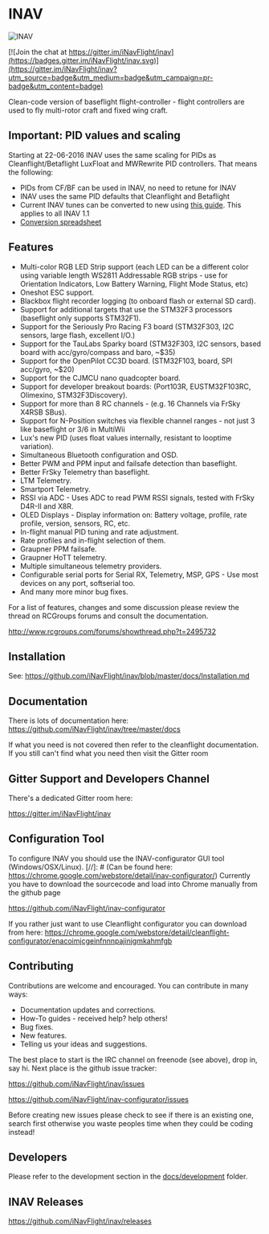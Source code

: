 # INAV

![INAV](http://static.rcgroups.net/forums/attachments/6/1/0/3/7/6/a9088858-102-inav.png)

[![Join the chat at https://gitter.im/iNavFlight/inav](https://badges.gitter.im/iNavFlight/inav.svg)](https://gitter.im/iNavFlight/inav?utm_source=badge&utm_medium=badge&utm_campaign=pr-badge&utm_content=badge)

Clean-code version of baseflight flight-controller - flight controllers are used to fly multi-rotor craft and fixed wing craft.

## Important: PID values and scaling

Starting at 22-06-2016 INAV uses the same scaling for PIDs as Cleanflight/Betaflight LuxFloat and MWRewrite PID controllers. That means the following:

* PIDs from CF/BF can be used in INAV, no need to retune for INAV
* INAV uses the same PID defaults that Cleanflight and Betaflight
* Current INAV tunes can be converted to new using [this guide](https://github.com/iNavFlight/inav/wiki/PID-conversion-from-pre-1.2-to-1.2). This applies to all INAV 1.1
* [Conversion spreadsheet](https://docs.google.com/spreadsheets/d/133vfzz6_38W5nUmoRNuP7ZX9V1E-8IG6x0FxuxkBuQg/edit?usp=sharing)

## Features

* Multi-color RGB LED Strip support (each LED can be a different color using variable length WS2811 Addressable RGB strips - use for Orientation Indicators, Low Battery Warning, Flight Mode Status, etc)
* Oneshot ESC support.
* Blackbox flight recorder logging (to onboard flash or external SD card).
* Support for additional targets that use the STM32F3 processors (baseflight only supports STM32F1).
* Support for the Seriously Pro Racing F3 board (STM32F303, I2C sensors, large flash, excellent I/O.)
* Support for the TauLabs Sparky board (STM32F303, I2C sensors, based board with acc/gyro/compass and baro, ~$35)
* Support for the OpenPilot CC3D board. (STM32F103, board, SPI acc/gyro, ~$20)
* Support for the CJMCU nano quadcopter board.
* Support for developer breakout boards: (Port103R, EUSTM32F103RC, Olimexino, STM32F3Discovery).
* Support for more than 8 RC channels - (e.g. 16 Channels via FrSky X4RSB SBus).
* Support for N-Position switches via flexible channel ranges - not just 3 like baseflight or 3/6 in MultiWii
* Lux's new PID (uses float values internally, resistant to looptime variation).
* Simultaneous Bluetooth configuration and OSD.
* Better PWM and PPM input and failsafe detection than baseflight.
* Better FrSky Telemetry than baseflight.
* LTM Telemetry.
* Smartport Telemetry.
* RSSI via ADC - Uses ADC to read PWM RSSI signals, tested with FrSky D4R-II and X8R.
* OLED Displays - Display information on: Battery voltage, profile, rate profile, version, sensors, RC, etc.
* In-flight manual PID tuning and rate adjustment.
* Rate profiles and in-flight selection of them.
* Graupner PPM failsafe.
* Graupner HoTT telemetry.
* Multiple simultaneous telemetry providers.
* Configurable serial ports for Serial RX, Telemetry, MSP, GPS - Use most devices on any port, softserial too.
* And many more minor bug fixes.

For a list of features, changes and some discussion please review the thread on RCGroups forums and consult the documentation.

http://www.rcgroups.com/forums/showthread.php?t=2495732

## Installation

See: https://github.com/iNavFlight/inav/blob/master/docs/Installation.md

## Documentation

There is lots of documentation here: https://github.com/iNavFlight/inav/tree/master/docs

If what you need is not covered then refer to the cleanflight documentation. If you still can't find what you need then visit the Gitter room

## Gitter Support and Developers Channel

There's a dedicated Gitter room here:

https://gitter.im/iNavFlight/inav

## Configuration Tool

To configure INAV you should use the INAV-configurator GUI tool (Windows/OSX/Linux).
[//]: # (Can be found here: https://chrome.google.com/webstore/detail/inav-configurator/)
Currently you have to download the sourcecode and load into Chrome manually from the github page 

https://github.com/iNavFlight/inav-configurator

If you rather just want to use Cleanflight configurator you can download from here:
https://chrome.google.com/webstore/detail/cleanflight-configurator/enacoimjcgeinfnnnpajinjgmkahmfgb


## Contributing

Contributions are welcome and encouraged.  You can contribute in many ways:

* Documentation updates and corrections.
* How-To guides - received help?  help others!
* Bug fixes.
* New features.
* Telling us your ideas and suggestions.

The best place to start is the IRC channel on freenode (see above), drop in, say hi. Next place is the github issue tracker:

https://github.com/iNavFlight/inav/issues

https://github.com/iNavFlight/inav-configurator/issues

Before creating new issues please check to see if there is an existing one, search first otherwise you waste peoples time when they could be coding instead!

## Developers

Please refer to the development section in the [docs/development](https://github.com/iNavFlight/inav/tree/master/docs/development) folder.


## INAV Releases
https://github.com/iNavFlight/inav/releases
